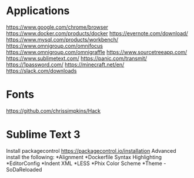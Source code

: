 # Applications
https://www.google.com/chrome/browser
https://www.docker.com/products/docker
https://evernote.com/download/
https://www.mysql.com/products/workbench/
https://www.omnigroup.com/omnifocus
https://www.omnigroup.com/omnigraffle
https://www.sourcetreeapp.com/
https://www.sublimetext.com/
https://panic.com/transmit/
https://1password.com/
https://minecraft.net/en/
https://slack.com/downloads

# Fonts
https://github.com/chrissimpkins/Hack

# Sublime Text 3
Install packagecontrol https://packagecontrol.io/installation
Advanced install the following:
*Alignment
*Dockerfile Syntax Highlighting
*EditorConfig
*Indent XML
*LESS
*Phix Color Scheme
*Theme - SoDaReloaded
